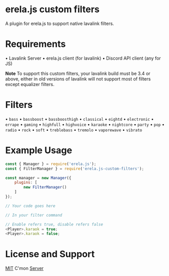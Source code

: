 # erela.js custom filters
A plugin for erela.js to support native lavalink filters.

# Requirements
• Lavalink Server
• erela.js client (for lavalink)
• Discord API client (any for JS)

**Note**
To support this custom filters, your lavalink build must be 3.4 or above, either in old versions of lavalink will not support most of filters except equalizer filters.

# Filters

• `bass`
• `bassboost`
• `bassboosthigh`
• `classical`
• `eightd`
• `electronic`
• `errape`
• `gaming`
• `highfull`
• `highvoice`
• `karaoke`
• `nightcore`
• `party`
• `pop`
• `radio`
• `rock`
• `soft`
• `treblebass`
• `tremolo`
• `vaporewave`
• `vibrato`


# Example Usage

```js
const { Manager } = require('erela.js');
const { FilterManager } = require('erela.js-custom-filters');

const manager = new Manager({
    plugins: [
        new FilterManager()
    ]
});

// Your code goes here

// In your filter command

// Enable refers true, disable refers false
<Player>.karaok = true;
<Player>.karaok = false;

```

# License and Support
[MIT](https://github.com/Dacydl/erela.js-custom-filters/blob/main/LICENSE) C'mon
[Server](https://discord.gg/2wr59akJE6)